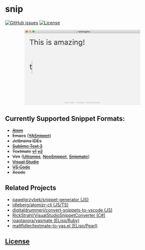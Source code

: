 # snip
[![GitHub issues](https://img.shields.io/github/issues/tcd/snip.svg)](https://github.com/tcd/snip/issues)
[![License](https://img.shields.io/github/license/tcd/snip.svg)](https://github.com/tcd/snip/blob/master/LICENSE)

<div align="center">
  <img src="https://raw.githubusercontent.com/dunstontc/assets/master/gifs/amazing.gif" alt="snippet gif" width="75%">
</div>

## Currently Supported Snippet Formats:
- [~~Atom~~](https://flight-manual.atom.io/using-atom/sections/snippets/)
- ~~Emacs~~ ([~~YASnippet~~](https://github.com/joaotavora/yasnippet))
- ~~Jetbrains IDEs~~
- [~~Sublime Text 3~~](http://docs.sublimetext.info/en/latest/extensibility/snippets.html)
- ~~Textmate~~ [~~v1~~](http://manual.macromates.com/en/snippets) [~~v2~~](https://macromates.com/textmate/manual/snippets#grammar) 
- ~~Vim~~ ([~~Ultisnips~~](https://github.com/SirVer/ultisnips), [~~NeoSnippet~~](https://github.com/Shougo/neosnippet.vim), [~~Snipmate~~](https://github.com/garbas/vim-snipmate))
- [~~Visual Studio~~](https://docs.microsoft.com/en-us/visualstudio/ide/code-snippets?view=vs-2019)
- [~~VS Code~~](https://code.visualstudio.com/docs/editor/userdefinedsnippets)
- ~~Xcode~~

## Related Projects
- [pawelgrzybek/snippet-generator (JS)](https://github.com/pawelgrzybek/snippet-generator)
- [idleberg/atomizr-cli (JS/TS)](https://github.com/idleberg/atomizr-cli)
- [digitaldrummerj/convert-snippets-to-vscode (JS)](https://github.com/digitaldrummerj/convert-snippets-to-vscode)
- [RickStrahl/VisualStudioSnippetConverter (C#)](https://github.com/joaotavora/yasmate)
- [joaotavora/yasmate (ELisp/Ruby)](https://github.com/joaotavora/yasmate)
- [mattfidler/textmate-to-yas.el (ELisp/Pearl)](https://github.com/mattfidler/textmate-to-yas.el)

## [License](https://github.com/tcd/snip/blob/master/LICENSE)

